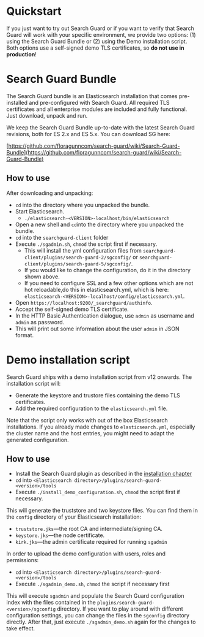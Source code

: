 <!---
Copryight 2016 floragunn GmbH
-->

# Quickstart

If you just want to try out Search Guard or if you want to verify that Search Guard will work with your specific environment, we provide two options: (1) using the Search Guard Bundle or (2) using the Demo installation script. Both options use a self-signed demo TLS certificates, so **do not use in production**!

# Search Guard Bundle

The Search Guard bundle is an Elasticsearch installation that comes pre-installed and pre-configured with Search Guard. All required TLS certificates and all enterprise modules are included and fully functional. Just download, unpack and run.

We keep the Search Guard Bundle up-to-date with the latest Search Guard revisions, both for ES 2.x and ES 5.x. You can download SG here:

[https://github.com/floragunncom/search-guard/wiki/Search-Guard-Bundle](https://github.com/floragunncom/search-guard/wiki/Search-Guard-Bundle)

## How to use

After downloading and unpacking:

* ``cd`` into the directory where you unpacked the bundle.
* Start Elasticsearch. 
  * ``./elasticsearch-<VERSION>-localhost/bin/elasticsearch`` 
* Open a new shell and ``cd``into the directory where you unpacked the bundle.
* ``cd`` into the ``searchguard-client`` folder
* Execute ``./sgadmin.sh``, ``chmod`` the script first if necessary.
  * This will install the yml configuration files from ``searchguard-client/plugins/search-guard-2/sgconfig/`` or ``searchguard-client/plugins/search-guard-5/sgconfig/``.
  * If you would like to change the configuration, do it in the directory shown above.
  * If you need to configure SSL and a few other options which are not hot reloadable,do this in elasticsearch.yml, which is here: ``elasticsearch-<VERSION>-localhost/config/elasticsearch.yml``.
* Open ``https://localhost:9200/_searchguard/authinfo``.
* Accept the self-signed demo TLS certificate.
* In the HTTP Basic Authentication dialogue, use ``admin`` as username and ``admin`` as password.
* This will print out some information about the user ``admin`` in JSON format.

# Demo installation script

Search Guard ships with a demo installation script from v12 onwards. The installation script will:

* Generate the keystore and trustore files containing the demo TLS certificates.
* Add the required configuration to the ``elasticsearch.yml`` file.

Note that the script only works with out of the box Elasticsearch installations. If you already made changes to ``elasticsearch.yml``, especially the cluster name and the host entries, you might need to adapt the generated configuration.

## How to use

* Install the Search Guard plugin as described in the [installation chapter](installation.md)
* ``cd`` into ``<Elasticsearch directory>/plugins/search-guard-<version>/tools``
* Execute ``./install_demo_configuration.sh``, ``chmod`` the script first if necessary.

This will generate the truststore and two keystore files. You can find them in the ``config`` directory of your Elasticsearch installation:

* ``truststore.jks``—the root CA and intermediate/signing CA.
* ``keystore.jks``—the node certificate. 
* ``kirk.jks``—the admin certificate required for running ``sgadmin``

In order to upload the demo configuration with users, roles and permissions:

* ``cd`` into ``<Elasticsearch directory>/plugins/search-guard-<version>/tools``
* Execute ``./sgadmin_demo.sh``, ``chmod`` the script if necessary first

This will execute ``sgadmin`` and populate the Search Guard configuration index with the files contained in the ``plugins/search-guard-<version>/sgconfig`` directory. If you want to play around with different configuration settings, you can change the files in the ``sgconfig`` directory directly. After that, just execute ``./sgadmin_demo.sh`` again for the changes to take effect.
